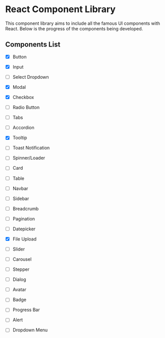 # React Component Library

This component library aims to include all the famous UI components with React. Below is the progress of the components being developed.

## Components List

- [x] Button
- [x] Input
- [ ] Select Dropdown
- [x] Modal
- [x] Checkbox
- [ ] Radio Button
- [ ] Tabs
- [ ] Accordion
- [x] Tooltip
- [ ] Toast Notification
- [ ] Spinner/Loader
- [ ] Card
- [ ] Table
- [ ] Navbar
- [ ] Sidebar
- [ ] Breadcrumb
- [ ] Pagination
- [ ] Datepicker
- [x] File Upload
- [ ] Slider
- [ ] Carousel
- [ ] Stepper
- [ ] Dialog
- [ ] Avatar
- [ ] Badge
- [ ] Progress Bar
- [ ] Alert
- [ ] Dropdown Menu


